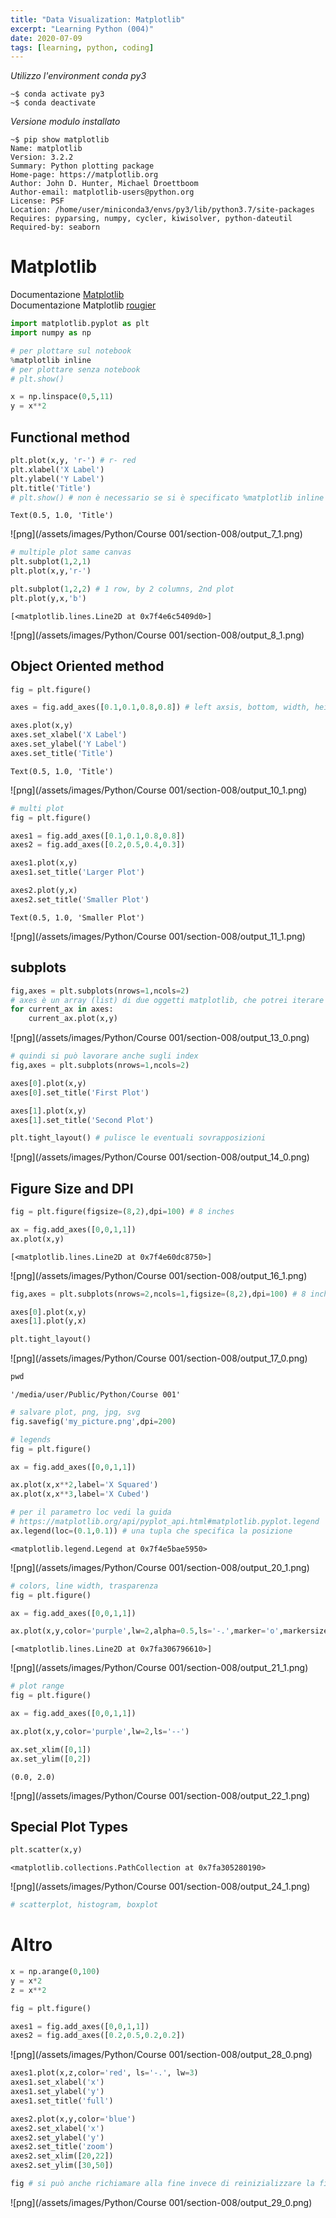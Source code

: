 ```yaml
---
title: "Data Visualization: Matplotlib"
excerpt: "Learning Python (004)"
date: 2020-07-09
tags: [learning, python, coding]
---
```


*Utilizzo l'environment conda py3*  
```console
~$ conda activate py3
~$ conda deactivate
```

*Versione modulo installato*  
```console
~$ pip show matplotlib
Name: matplotlib
Version: 3.2.2
Summary: Python plotting package
Home-page: https://matplotlib.org
Author: John D. Hunter, Michael Droettboom
Author-email: matplotlib-users@python.org
License: PSF
Location: /home/user/miniconda3/envs/py3/lib/python3.7/site-packages
Requires: pyparsing, numpy, cycler, kiwisolver, python-dateutil
Required-by: seaborn
```


# Matplotlib

Documentazione [Matplotlib](https://matplotlib.org/gallery.html)  
Documentazione Matplotlib [rougier](https://www.labri.fr/perso/nrougier/teaching/matplotlib)  



```python
import matplotlib.pyplot as plt
import numpy as np
```


```python
# per plottare sul notebook
%matplotlib inline
# per plottare senza notebook
# plt.show()
```


```python
x = np.linspace(0,5,11)
y = x**2
```

## Functional method


```python
plt.plot(x,y, 'r-') # r- red
plt.xlabel('X Label')
plt.ylabel('Y Label')
plt.title('Title')
# plt.show() # non è necessario se si è specificato %matplotlib inline
```




    Text(0.5, 1.0, 'Title')




![png](/assets/images/Python/Course 001/section-008/output_7_1.png)



```python
# multiple plot same canvas
plt.subplot(1,2,1)
plt.plot(x,y,'r-')

plt.subplot(1,2,2) # 1 row, by 2 columns, 2nd plot
plt.plot(y,x,'b')
```




    [<matplotlib.lines.Line2D at 0x7f4e6c5409d0>]




![png](/assets/images/Python/Course 001/section-008/output_8_1.png)


## Object Oriented method


```python
fig = plt.figure()

axes = fig.add_axes([0.1,0.1,0.8,0.8]) # left axsis, bottom, width, height

axes.plot(x,y)
axes.set_xlabel('X Label')
axes.set_ylabel('Y Label')
axes.set_title('Title')
```




    Text(0.5, 1.0, 'Title')




![png](/assets/images/Python/Course 001/section-008/output_10_1.png)



```python
# multi plot
fig = plt.figure()

axes1 = fig.add_axes([0.1,0.1,0.8,0.8])
axes2 = fig.add_axes([0.2,0.5,0.4,0.3])

axes1.plot(x,y)
axes1.set_title('Larger Plot')

axes2.plot(y,x)
axes2.set_title('Smaller Plot')
```




    Text(0.5, 1.0, 'Smaller Plot')




![png](/assets/images/Python/Course 001/section-008/output_11_1.png)


## subplots


```python
fig,axes = plt.subplots(nrows=1,ncols=2)
# axes è un array (list) di due oggetti matplotlib, che potrei iterare
for current_ax in axes:
    current_ax.plot(x,y)
```


![png](/assets/images/Python/Course 001/section-008/output_13_0.png)



```python
# quindi si può lavorare anche sugli index
fig,axes = plt.subplots(nrows=1,ncols=2)

axes[0].plot(x,y)
axes[0].set_title('First Plot')

axes[1].plot(x,y)
axes[1].set_title('Second Plot')

plt.tight_layout() # pulisce le eventuali sovrapposizioni
```


![png](/assets/images/Python/Course 001/section-008/output_14_0.png)


## Figure Size and DPI


```python
fig = plt.figure(figsize=(8,2),dpi=100) # 8 inches

ax = fig.add_axes([0,0,1,1])
ax.plot(x,y)
```




    [<matplotlib.lines.Line2D at 0x7f4e60dc8750>]




![png](/assets/images/Python/Course 001/section-008/output_16_1.png)



```python
fig,axes = plt.subplots(nrows=2,ncols=1,figsize=(8,2),dpi=100) # 8 inches

axes[0].plot(x,y)
axes[1].plot(y,x)

plt.tight_layout()
```


![png](/assets/images/Python/Course 001/section-008/output_17_0.png)



```python
pwd
```




    '/media/user/Public/Python/Course 001'




```python
# salvare plot, png, jpg, svg
fig.savefig('my_picture.png',dpi=200)
```


```python
# legends
fig = plt.figure()

ax = fig.add_axes([0,0,1,1])

ax.plot(x,x**2,label='X Squared')
ax.plot(x,x**3,label='X Cubed')

# per il parametro loc vedi la guida
# https://matplotlib.org/api/pyplot_api.html#matplotlib.pyplot.legend
ax.legend(loc=(0.1,0.1)) # una tupla che specifica la posizione
```




    <matplotlib.legend.Legend at 0x7f4e5bae5950>




![png](/assets/images/Python/Course 001/section-008/output_20_1.png)



```python
# colors, line width, trasparenza
fig = plt.figure()

ax = fig.add_axes([0,0,1,1])

ax.plot(x,y,color='purple',lw=2,alpha=0.5,ls='-.',marker='o',markersize=20,markerfacecolor='red',markeredgewidth=5,markeredgecolor='black') # Color #FF8C00, etc RGB Hex Code; lwd o linewidth; ls o linestyle step, --, :, etc.
```




    [<matplotlib.lines.Line2D at 0x7fa306796610>]




![png](/assets/images/Python/Course 001/section-008/output_21_1.png)



```python
# plot range
fig = plt.figure()

ax = fig.add_axes([0,0,1,1])

ax.plot(x,y,color='purple',lw=2,ls='--')

ax.set_xlim([0,1])
ax.set_ylim([0,2])
```




    (0.0, 2.0)




![png](/assets/images/Python/Course 001/section-008/output_22_1.png)


## Special Plot Types


```python
plt.scatter(x,y)
```




    <matplotlib.collections.PathCollection at 0x7fa305280190>




![png](/assets/images/Python/Course 001/section-008/output_24_1.png)



```python
# scatterplot, histogram, boxplot
```

# Altro


```python
x = np.arange(0,100)
y = x*2
z = x**2
```


```python
fig = plt.figure()

axes1 = fig.add_axes([0,0,1,1])
axes2 = fig.add_axes([0.2,0.5,0.2,0.2])
```


![png](/assets/images/Python/Course 001/section-008/output_28_0.png)



```python
axes1.plot(x,z,color='red', ls='-.', lw=3)
axes1.set_xlabel('x')
axes1.set_ylabel('y')
axes1.set_title('full')

axes2.plot(x,y,color='blue')
axes2.set_xlabel('x')
axes2.set_ylabel('y')
axes2.set_title('zoom')
axes2.set_xlim([20,22])
axes2.set_ylim([30,50])

fig # si può anche richiamare alla fine invece di reinizializzare la fig all'inizio della cella
```




![png](/assets/images/Python/Course 001/section-008/output_29_0.png)


